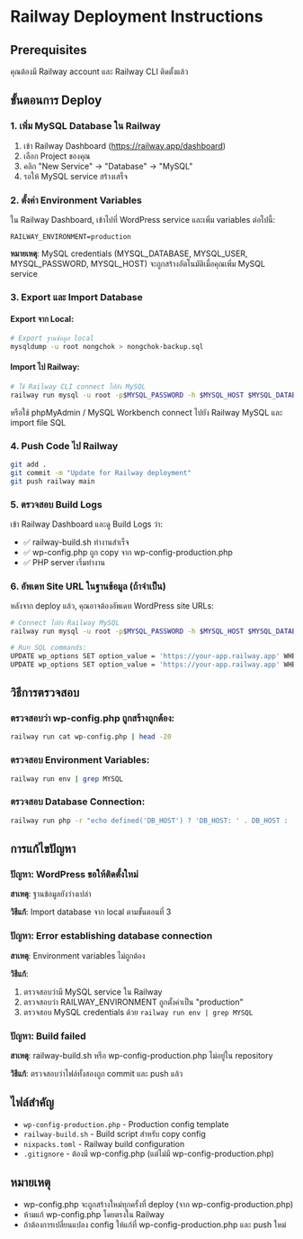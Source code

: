 # Railway Deployment Instructions

## Prerequisites

คุณต้องมี Railway account และ Railway CLI ติดตั้งแล้ว

## ขั้นตอนการ Deploy

### 1. เพิ่ม MySQL Database ใน Railway

1. เข้า Railway Dashboard (https://railway.app/dashboard)
2. เลือก Project ของคุณ
3. คลิก "New Service" → "Database" → "MySQL"
4. รอให้ MySQL service สร้างเสร็จ

### 2. ตั้งค่า Environment Variables

ใน Railway Dashboard, เข้าไปที่ WordPress service และเพิ่ม variables ต่อไปนี้:

```
RAILWAY_ENVIRONMENT=production
```

**หมายเหตุ**: MySQL credentials (MYSQL_DATABASE, MYSQL_USER, MYSQL_PASSWORD, MYSQL_HOST) จะถูกสร้างอัตโนมัติเมื่อคุณเพิ่ม MySQL service

### 3. Export และ Import Database

#### Export จาก Local:

```bash
# Export ฐานข้อมูล local
mysqldump -u root nongchok > nongchok-backup.sql
```

#### Import ไป Railway:

```bash
# ใช้ Railway CLI connect ไปยัง MySQL
railway run mysql -u root -p$MYSQL_PASSWORD -h $MYSQL_HOST $MYSQL_DATABASE < nongchok-backup.sql
```

หรือใช้ phpMyAdmin / MySQL Workbench connect ไปยัง Railway MySQL และ import file SQL

### 4. Push Code ไป Railway

```bash
git add .
git commit -m "Update for Railway deployment"
git push railway main
```

### 5. ตรวจสอบ Build Logs

เข้า Railway Dashboard และดู Build Logs ว่า:
- ✅ railway-build.sh ทำงานสำเร็จ
- ✅ wp-config.php ถูก copy จาก wp-config-production.php
- ✅ PHP server เริ่มทำงาน

### 6. อัพเดท Site URL ในฐานข้อมูล (ถ้าจำเป็น)

หลังจาก deploy แล้ว, คุณอาจต้องอัพเดท WordPress site URLs:

```bash
# Connect ไปยัง Railway MySQL
railway run mysql -u root -p$MYSQL_PASSWORD -h $MYSQL_HOST $MYSQL_DATABASE

# Run SQL commands:
UPDATE wp_options SET option_value = 'https://your-app.railway.app' WHERE option_name = 'siteurl';
UPDATE wp_options SET option_value = 'https://your-app.railway.app' WHERE option_name = 'home';
```

## วิธีการตรวจสอบ

### ตรวจสอบว่า wp-config.php ถูกสร้างถูกต้อง:

```bash
railway run cat wp-config.php | head -20
```

### ตรวจสอบ Environment Variables:

```bash
railway run env | grep MYSQL
```

### ตรวจสอบ Database Connection:

```bash
railway run php -r "echo defined('DB_HOST') ? 'DB_HOST: ' . DB_HOST : 'wp-config not loaded';"
```

## การแก้ไขปัญหา

### ปัญหา: WordPress ขอให้ติดตั้งใหม่

**สาเหตุ**: ฐานข้อมูลยังว่างเปล่า

**วิธีแก้**: Import database จาก local ตามขั้นตอนที่ 3

### ปัญหา: Error establishing database connection

**สาเหตุ**: Environment variables ไม่ถูกต้อง

**วิธีแก้**:
1. ตรวจสอบว่ามี MySQL service ใน Railway
2. ตรวจสอบว่า RAILWAY_ENVIRONMENT ถูกตั้งค่าเป็น "production"
3. ตรวจสอบ MySQL credentials ด้วย `railway run env | grep MYSQL`

### ปัญหา: Build failed

**สาเหตุ**: railway-build.sh หรือ wp-config-production.php ไม่อยู่ใน repository

**วิธีแก้**: ตรวจสอบว่าไฟล์ทั้งสองถูก commit และ push แล้ว

## ไฟล์สำคัญ

- `wp-config-production.php` - Production config template
- `railway-build.sh` - Build script สำหรับ copy config
- `nixpacks.toml` - Railway build configuration
- `.gitignore` - ต้องมี wp-config.php (แต่ไม่มี wp-config-production.php)

## หมายเหตุ

- wp-config.php จะถูกสร้างใหม่ทุกครั้งที่ deploy (จาก wp-config-production.php)
- ห้ามแก้ wp-config.php โดยตรงใน Railway
- ถ้าต้องการเปลี่ยนแปลง config ให้แก้ที่ wp-config-production.php และ push ใหม่
